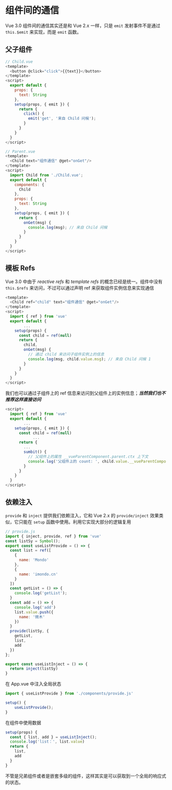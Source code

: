 # 组件间的通信

Vue 3.0 组件间的通信其实还是和 Vue 2.x 一样，只是 `emit` 发射事件不是通过` this.$emit` 来实现，而是 `emit` 函数。
## 父子组件
```javascript
// Child.vue
<template>
  <button @click="click">{{text}}</button>
</template>
<script>
  export default {
    props: {
      text: String
    },
    setup(props, { emit }) {
      return {
        click() {
          emit('get', '来自 Child 问候');
        }
      }
    }
  }
</script>

// Parent.vue
<template>
  <Child text="组件通信" @get="onGet"/>
</template>
<script>
  import Child from './Child.vue';
  export default {
    components: {
      Child
    },
    props: {
      text: String
    },
    setup(props, { emit }) {
      return {
        onGet(msg) {
          console.log(msg); // 来自 Child 问候
        }
      }
    }
  }
</script>
```
## 模板 Refs
Vue 3.0 中由于 _reactive refs_ 和 _template refs_ 的概念已经是统一。组件中没有 `this.$refs` 来访问，不过可以通过声明 ref 来获取组件实例信息来实现通信
```javascript
<template>
  <Child ref="child" text="组件通信" @get="onGet"/>
</template>
<script>
  import { ref } from 'vue'
  export default {
		...
    setup(props) {
      const child = ref(null)
      return {
        child,
        onGet(msg) {
          // 通过 child 来访问子组件实例上的信息
          console.log(msg, child.value.msg); // 来自 Child 问候 1
        }
      }
    }
  }
</script>
```
我们也可以通过子组件上的 ref 信息来访问到父组件上的实例信息；**_当然我们也不推荐这样直接访问_**
```javascript
<script>
  import { ref } from 'vue'
  export default {
		...
    setup(props, { emit }) {
      const child = ref(null)
			...
      return {
        ...
        sumbit() {
          // 父组件上的属性 __vueParentComponent.parent.ctx 上下文
          console.log('父组件上的 count: ', child.value.__vueParentComponent.parent.ctx.count)
        }
      }
    }
  }
</script>
```
## 依赖注入
`provide` 和 `inject` 提供我们依赖注入，它和 Vue 2.x 的 `provide/inject` 效果类似，它只能在 `setup` 函数中使用。利用它实现大部分的逻辑复用
```javascript
// provide.js
import { inject, provide, ref } from 'vue'
const listSy = Symbol();
export const useListProvide = () => {
  const list = ref([
    {
      name: 'Mondo'
    },
    {
      name: 'imondo.cn'
    }
  ])
  const getList = () => {
    console.log('getList');
  }
  const add = () => {
    console.log('add')
    list.value.push({
      name: '微木'
    })
  }
  provide(listSy, {
    getList,
    list,
    add
  })
};

export const useListInject = () => {
  return inject(listSy)
}
```
在 App.vue 中注入全局状态
```javascript
import { useListProvide } from './components/provide.js'

setup() {
	useListProvide();
}
```
在组件中使用数据
```javascript
setup(props) {
  const { list, add } = useListInject();
  console.log('list：', list.value)
  return {
    list,
    add
  }
}
```
不管是兄弟组件或者是嵌套多级的组件，这样其实是可以获取到一个全局的响应式的状态。
